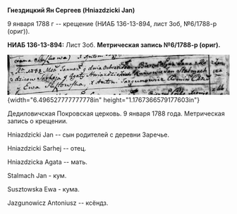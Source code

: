 **Гнездицкий Ян Сергеев (Hniazdzicki Jan)**

9 января 1788 г -- крещение (НИАБ 136-13-894, лист 3об, №6/1788-р
(ориг)).

**НИАБ 136-13-894:** Лист 3об. **Метрическая запись №6/1788-р (ориг).**

![](./media/964df6b4ec41e9ef3d7dcd61f78e7ce1b62b41c0.png){width="6.496527777777778in"
height="1.1767366579177603in"}

Дедиловичская Покровская церковь. 9 января 1788 года. Метрическая запись
о крещении.

Hniazdzicki Jan -- сын родителей с деревни Заречье.

Hniazdzicki Sarhej -- отец.

Hniazdzicka Agata -- мать.

Stalmach Jan - кум.

Susztowska Ewa - кума.

Jazgunowicz Antoniusz -- ксёндз.
